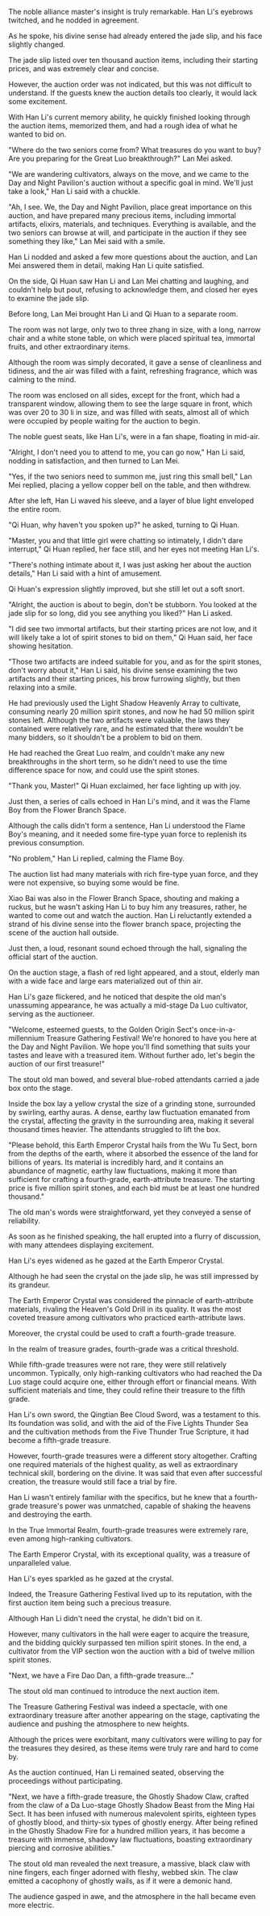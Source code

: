 The noble alliance master's insight is truly remarkable. Han Li's eyebrows twitched, and he nodded in agreement.

As he spoke, his divine sense had already entered the jade slip, and his face slightly changed.

The jade slip listed over ten thousand auction items, including their starting prices, and was extremely clear and concise.

However, the auction order was not indicated, but this was not difficult to understand. If the guests knew the auction details too clearly, it would lack some excitement.

With Han Li's current memory ability, he quickly finished looking through the auction items, memorized them, and had a rough idea of what he wanted to bid on.

"Where do the two seniors come from? What treasures do you want to buy? Are you preparing for the Great Luo breakthrough?" Lan Mei asked.

"We are wandering cultivators, always on the move, and we came to the Day and Night Pavilion's auction without a specific goal in mind. We'll just take a look," Han Li said with a chuckle.

"Ah, I see. We, the Day and Night Pavilion, place great importance on this auction, and have prepared many precious items, including immortal artifacts, elixirs, materials, and techniques. Everything is available, and the two seniors can browse at will, and participate in the auction if they see something they like," Lan Mei said with a smile.

Han Li nodded and asked a few more questions about the auction, and Lan Mei answered them in detail, making Han Li quite satisfied.

On the side, Qi Huan saw Han Li and Lan Mei chatting and laughing, and couldn't help but pout, refusing to acknowledge them, and closed her eyes to examine the jade slip.

Before long, Lan Mei brought Han Li and Qi Huan to a separate room.

The room was not large, only two to three zhang in size, with a long, narrow chair and a white stone table, on which were placed spiritual tea, immortal fruits, and other extraordinary items.

Although the room was simply decorated, it gave a sense of cleanliness and tidiness, and the air was filled with a faint, refreshing fragrance, which was calming to the mind.

The room was enclosed on all sides, except for the front, which had a transparent window, allowing them to see the large square in front, which was over 20 to 30 li in size, and was filled with seats, almost all of which were occupied by people waiting for the auction to begin.

The noble guest seats, like Han Li's, were in a fan shape, floating in mid-air.

"Alright, I don't need you to attend to me, you can go now," Han Li said, nodding in satisfaction, and then turned to Lan Mei.

"Yes, if the two seniors need to summon me, just ring this small bell," Lan Mei replied, placing a yellow copper bell on the table, and then withdrew.

After she left, Han Li waved his sleeve, and a layer of blue light enveloped the entire room.

"Qi Huan, why haven't you spoken up?" he asked, turning to Qi Huan.

"Master, you and that little girl were chatting so intimately, I didn't dare interrupt," Qi Huan replied, her face still, and her eyes not meeting Han Li's.

"There's nothing intimate about it, I was just asking her about the auction details," Han Li said with a hint of amusement.

Qi Huan's expression slightly improved, but she still let out a soft snort.

"Alright, the auction is about to begin, don't be stubborn. You looked at the jade slip for so long, did you see anything you liked?" Han Li asked.

"I did see two immortal artifacts, but their starting prices are not low, and it will likely take a lot of spirit stones to bid on them," Qi Huan said, her face showing hesitation.

"Those two artifacts are indeed suitable for you, and as for the spirit stones, don't worry about it," Han Li said, his divine sense examining the two artifacts and their starting prices, his brow furrowing slightly, but then relaxing into a smile.

He had previously used the Light Shadow Heavenly Array to cultivate, consuming nearly 20 million spirit stones, and now he had 50 million spirit stones left. Although the two artifacts were valuable, the laws they contained were relatively rare, and he estimated that there wouldn't be many bidders, so it shouldn't be a problem to bid on them.

He had reached the Great Luo realm, and couldn't make any new breakthroughs in the short term, so he didn't need to use the time difference space for now, and could use the spirit stones.

"Thank you, Master!" Qi Huan exclaimed, her face lighting up with joy.

Just then, a series of calls echoed in Han Li's mind, and it was the Flame Boy from the Flower Branch Space.

Although the calls didn't form a sentence, Han Li understood the Flame Boy's meaning, and it needed some fire-type yuan force to replenish its previous consumption.

"No problem," Han Li replied, calming the Flame Boy.

The auction list had many materials with rich fire-type yuan force, and they were not expensive, so buying some would be fine.

Xiao Bai was also in the Flower Branch Space, shouting and making a ruckus, but he wasn't asking Han Li to buy him any treasures, rather, he wanted to come out and watch the auction.
Han Li reluctantly extended a strand of his divine sense into the flower branch space, projecting the scene of the auction hall outside.

Just then, a loud, resonant sound echoed through the hall, signaling the official start of the auction.

On the auction stage, a flash of red light appeared, and a stout, elderly man with a wide face and large ears materialized out of thin air.

Han Li's gaze flickered, and he noticed that despite the old man's unassuming appearance, he was actually a mid-stage Da Luo cultivator, serving as the auctioneer.

"Welcome, esteemed guests, to the Golden Origin Sect's once-in-a-millennium Treasure Gathering Festival! We're honored to have you here at the Day and Night Pavilion. We hope you'll find something that suits your tastes and leave with a treasured item. Without further ado, let's begin the auction of our first treasure!"

The stout old man bowed, and several blue-robed attendants carried a jade box onto the stage.

Inside the box lay a yellow crystal the size of a grinding stone, surrounded by swirling, earthy auras. A dense, earthy law fluctuation emanated from the crystal, affecting the gravity in the surrounding area, making it several thousand times heavier. The attendants struggled to lift the box.

"Please behold, this Earth Emperor Crystal hails from the Wu Tu Sect, born from the depths of the earth, where it absorbed the essence of the land for billions of years. Its material is incredibly hard, and it contains an abundance of magnetic, earthy law fluctuations, making it more than sufficient for crafting a fourth-grade, earth-attribute treasure. The starting price is five million spirit stones, and each bid must be at least one hundred thousand."

The old man's words were straightforward, yet they conveyed a sense of reliability.

As soon as he finished speaking, the hall erupted into a flurry of discussion, with many attendees displaying excitement.

Han Li's eyes widened as he gazed at the Earth Emperor Crystal.

Although he had seen the crystal on the jade slip, he was still impressed by its grandeur.

The Earth Emperor Crystal was considered the pinnacle of earth-attribute materials, rivaling the Heaven's Gold Drill in its quality. It was the most coveted treasure among cultivators who practiced earth-attribute laws.

Moreover, the crystal could be used to craft a fourth-grade treasure.

In the realm of treasure grades, fourth-grade was a critical threshold.

While fifth-grade treasures were not rare, they were still relatively uncommon. Typically, only high-ranking cultivators who had reached the Da Luo stage could acquire one, either through effort or financial means. With sufficient materials and time, they could refine their treasure to the fifth grade.

Han Li's own sword, the Qingtian Bee Cloud Sword, was a testament to this. Its foundation was solid, and with the aid of the Five Lights Thunder Sea and the cultivation methods from the Five Thunder True Scripture, it had become a fifth-grade treasure.

However, fourth-grade treasures were a different story altogether. Crafting one required materials of the highest quality, as well as extraordinary technical skill, bordering on the divine. It was said that even after successful creation, the treasure would still face a trial by fire.

Han Li wasn't entirely familiar with the specifics, but he knew that a fourth-grade treasure's power was unmatched, capable of shaking the heavens and destroying the earth.

In the True Immortal Realm, fourth-grade treasures were extremely rare, even among high-ranking cultivators.

The Earth Emperor Crystal, with its exceptional quality, was a treasure of unparalleled value.

Han Li's eyes sparkled as he gazed at the crystal.

Indeed, the Treasure Gathering Festival lived up to its reputation, with the first auction item being such a precious treasure.

Although Han Li didn't need the crystal, he didn't bid on it.

However, many cultivators in the hall were eager to acquire the treasure, and the bidding quickly surpassed ten million spirit stones. In the end, a cultivator from the VIP section won the auction with a bid of twelve million spirit stones.

"Next, we have a Fire Dao Dan, a fifth-grade treasure..."

The stout old man continued to introduce the next auction item.

The Treasure Gathering Festival was indeed a spectacle, with one extraordinary treasure after another appearing on the stage, captivating the audience and pushing the atmosphere to new heights.

Although the prices were exorbitant, many cultivators were willing to pay for the treasures they desired, as these items were truly rare and hard to come by.

As the auction continued, Han Li remained seated, observing the proceedings without participating.

"Next, we have a fifth-grade treasure, the Ghostly Shadow Claw, crafted from the claw of a Da Luo-stage Ghostly Shadow Beast from the Ming Hai Sect. It has been infused with numerous malevolent spirits, eighteen types of ghostly blood, and thirty-six types of ghostly energy. After being refined in the Ghostly Shadow Fire for a hundred million years, it has become a treasure with immense, shadowy law fluctuations, boasting extraordinary piercing and corrosive abilities."

The stout old man revealed the next treasure, a massive, black claw with nine fingers, each finger adorned with fleshy, webbed skin. The claw emitted a cacophony of ghostly wails, as if it were a demonic hand.

The audience gasped in awe, and the atmosphere in the hall became even more electric.